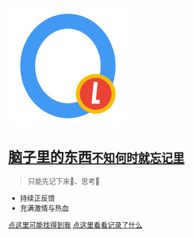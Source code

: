 ![logo](logo.svg ':size=100x100')

# [脑子里的东西<small>不知何时就忘记里</small>](http://notebook.iosoon.cn/#/?id=一点点资料)

> 只能先记下来📒、思考🤔

- 持续正反馈
- 充满激情与热血

[点这里可能找得到我](https://github.com/soonio)
[点这里看看记录了什么](#一点点资料)
